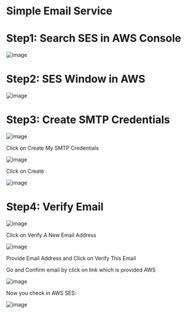 # Simple Email Service

# Step1: Search SES in AWS Console
  ![image](https://user-images.githubusercontent.com/58024415/102683378-9d321f00-41f6-11eb-80f9-39d8eef9f205.png)
# Step2: SES Window in AWS
  ![image](https://user-images.githubusercontent.com/58024415/102683669-9a382e00-41f8-11eb-90a9-c5ca21511584.png)
# Step3: Create SMTP Credentials
  ![image](https://user-images.githubusercontent.com/58024415/102683692-c358be80-41f8-11eb-9c8f-96720c530e73.png)
   
  Click on Create My SMTP Credentials
  
  ![image](https://user-images.githubusercontent.com/58024415/102683729-1f234780-41f9-11eb-9690-93b6ca2eb277.png)
  
  Click on Create
  
  ![image](https://user-images.githubusercontent.com/58024415/102683748-50037c80-41f9-11eb-938f-c85627c2fed8.png)

# Step4: Verify Email
  ![image](https://user-images.githubusercontent.com/58024415/102683832-b38daa00-41f9-11eb-9c4e-b374d5be024d.png)
  
  Click on Verify A New Email Address

  ![image](https://user-images.githubusercontent.com/58024415/102683881-04050780-41fa-11eb-9483-f31c5c302d8c.png)

  Provide Email Address and Click on Verify This Email
  
  Go and Confirm email by click on link which is provided AWS
  
  ![image](https://user-images.githubusercontent.com/58024415/102683920-43cbef00-41fa-11eb-912c-2648400224c6.png)

  Now you check in AWS SES:
  
  ![image](https://user-images.githubusercontent.com/58024415/102683936-70800680-41fa-11eb-85fa-82512e436bb2.png)
